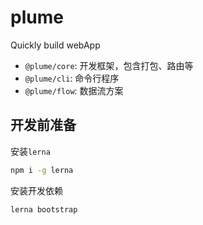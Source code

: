 # plume

Quickly build webApp

- `@plume/core`: 开发框架，包含打包、路由等
- `@plume/cli`: 命令行程序
- `@plume/flow`: 数据流方案

## 开发前准备

安装`lerna`

```bash
npm i -g lerna
```

安装开发依赖

```bash
lerna bootstrap
```
